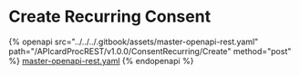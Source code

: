 # Create Recurring Consent



{% openapi src="../../../.gitbook/assets/master-openapi-rest.yaml" path="/APIcardProcREST/v1.0.0/ConsentRecurring/Create" method="post" %}
[master-openapi-rest.yaml](../../../.gitbook/assets/master-openapi-rest.yaml)
{% endopenapi %}



